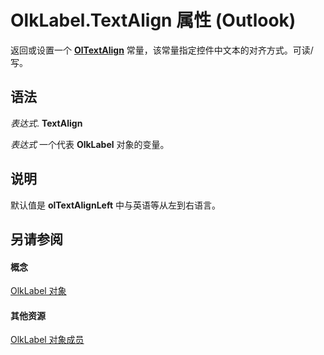 
# OlkLabel.TextAlign 属性 (Outlook)

返回或设置一个  **[OlTextAlign](f79a8b30-37e0-c1e6-7414-f664dfeb0c86.md)** 常量，该常量指定控件中文本的对齐方式。可读/写。


## 语法

 _表达式_. **TextAlign**

 _表达式_ 一个代表 **OlkLabel** 对象的变量。


## 说明

默认值是 **olTextAlignLeft** 中与英语等从左到右语言。


## 另请参阅


#### 概念


[OlkLabel 对象](52e5bbb2-4b22-f308-d5d4-1a1eafad2f48.md)
#### 其他资源


[OlkLabel 对象成员](fdab75ca-86a1-d3c3-b60c-b4dc3267cd6c.md)